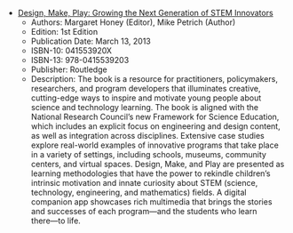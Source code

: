 - [Design, Make, Play: Growing the Next Generation of STEM Innovators](https://www.amazon.com/Design-Make-Play-Generation-Innovators/dp/041553920X)
  - Authors: Margaret Honey (Editor), Mike Petrich (Author)
  - Edition: 1st Edition
  - Publication Date: March 13, 2013
  - ISBN-10: 041553920X
  - ISBN-13: 978-0415539203
  - Publisher: Routledge
  - Description: The book is a resource for practitioners, policymakers, researchers, and program developers that illuminates creative, cutting-edge ways to inspire and motivate young people about science and technology learning. The book is aligned with the National Research Council’s new Framework for Science Education, which includes an explicit focus on engineering and design content, as well as integration across disciplines. Extensive case studies explore real-world examples of innovative programs that take place in a variety of settings, including schools, museums, community centers, and virtual spaces. Design, Make, and Play are presented as learning methodologies that have the power to rekindle children’s intrinsic motivation and innate curiosity about STEM (science, technology, engineering, and mathematics) fields. A digital companion app showcases rich multimedia that brings the stories and successes of each program―and the students who learn there―to life.
